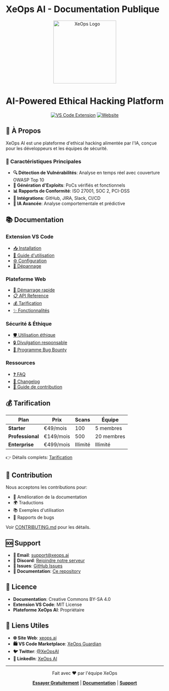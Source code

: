 # XeOps AI - Documentation Publique

<div align="center">
  <img src="https://xeops.ai/logo.png" alt="XeOps Logo" width="200"/>

  # AI-Powered Ethical Hacking Platform

  [![VS Code Extension](https://img.shields.io/badge/VS%20Code-Extension-blue)](https://marketplace.visualstudio.com/items?itemName=xeops.xeops-guardian)
  [![Website](https://img.shields.io/badge/Website-xeops.ai-green)](https://xeops.ai)
</div>

## 🎯 À Propos

XeOps AI est une plateforme d'ethical hacking alimentée par l'IA, conçue pour les développeurs et les équipes de sécurité.

### 🚀 Caractéristiques Principales

- **🔍 Détection de Vulnérabilités**: Analyse en temps réel avec couverture OWASP Top 10
- **🎯 Génération d'Exploits**: PoCs vérifiés et fonctionnels
- **📊 Rapports de Conformité**: ISO 27001, SOC 2, PCI-DSS
- **🔌 Intégrations**: GitHub, JIRA, Slack, CI/CD
- **🤖 IA Avancée**: Analyse comportementale et prédictive

## 📚 Documentation

### Extension VS Code
- [📥 Installation](docs/extension/INSTALLATION.md)
- [📖 Guide d'utilisation](docs/extension/USAGE.md)
- [⚙️ Configuration](docs/extension/CONFIGURATION.md)
- [🔧 Dépannage](docs/extension/TROUBLESHOOTING.md)

### Plateforme Web
- [🚀 Démarrage rapide](docs/platform/GETTING_STARTED.md)
- [📋 API Reference](docs/platform/API_REFERENCE.md)
- [💰 Tarification](docs/platform/PRICING.md)
- [✨ Fonctionnalités](docs/platform/FEATURES.md)

### Sécurité & Éthique
- [🛡️ Utilisation éthique](docs/security/ETHICAL_USE.md)
- [🔒 Divulgation responsable](docs/security/RESPONSIBLE_DISCLOSURE.md)
- [🎯 Programme Bug Bounty](docs/security/BUG_BOUNTY.md)

### Ressources
- [❓ FAQ](docs/FAQ.md)
- [📝 Changelog](CHANGELOG.md)
- [🤝 Guide de contribution](CONTRIBUTING.md)

## 💰 Tarification

| Plan | Prix | Scans | Équipe |
|------|------|-------|---------|
| **Starter** | €49/mois | 100 | 5 membres |
| **Professional** | €149/mois | 500 | 20 membres |
| **Enterprise** | €499/mois | Illimité | Illimité |

👉 Détails complets: [Tarification](docs/platform/PRICING.md)

## 🤝 Contribution

Nous acceptons les contributions pour:
- 📝 Amélioration de la documentation
- 🌍 Traductions
- 📚 Exemples d'utilisation
- 🐛 Rapports de bugs

Voir [CONTRIBUTING.md](CONTRIBUTING.md) pour les détails.

## 🆘 Support

- **📧 Email**: support@xeops.ai
- **💬 Discord**: [Rejoindre notre serveur](https://discord.gg/xeops)
- **🐛 Issues**: [GitHub Issues](https://github.com/xeops-sofyen/xeops-ai-public/issues)
- **📖 Documentation**: [Ce repository](docs/)

## 📄 Licence

- **Documentation**: Creative Commons BY-SA 4.0
- **Extension VS Code**: MIT License
- **Plateforme XeOps AI**: Propriétaire

## 🔗 Liens Utiles

- **🌐 Site Web**: [xeops.ai](https://xeops.ai)
- **🛍️ VS Code Marketplace**: [XeOps Guardian](https://marketplace.visualstudio.com/items?itemName=xeops.xeops-guardian)
- **🐦 Twitter**: [@XeOpsAI](https://twitter.com/XeOpsAI)
- **💼 LinkedIn**: [XeOps AI](https://linkedin.com/company/xeops-ai)

---

<div align="center">
  Fait avec ❤️ par l'équipe XeOps

  **[Essayer Gratuitement](https://xeops.ai)** | **[Documentation](docs/)** | **[Support](mailto:support@xeops.ai)**
</div>
